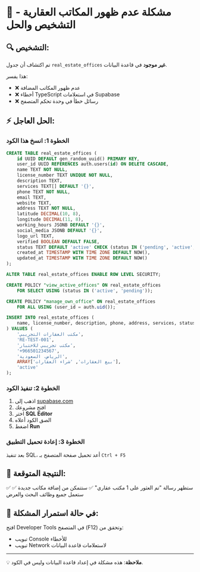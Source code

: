 # 🔧 مشكلة عدم ظهور المكاتب العقارية - التشخيص والحل

## 🔍 التشخيص:
تم اكتشاف أن جدول `real_estate_offices` **غير موجود** في قاعدة البيانات.

هذا يفسر:
- ❌ عدم ظهور المكاتب المضافة
- ❌ أخطاء TypeScript في استعلامات Supabase
- ❌ رسائل خطأ في وحدة تحكم المتصفح

## ⚡ الحل العاجل:

### الخطوة 1: انسخ هذا الكود
```sql
CREATE TABLE real_estate_offices (
    id UUID DEFAULT gen_random_uuid() PRIMARY KEY,
    user_id UUID REFERENCES auth.users(id) ON DELETE CASCADE,
    name TEXT NOT NULL,
    license_number TEXT UNIQUE NOT NULL,
    description TEXT,
    services TEXT[] DEFAULT '{}',
    phone TEXT NOT NULL,
    email TEXT,
    website TEXT,
    address TEXT NOT NULL,
    latitude DECIMAL(10, 8),
    longitude DECIMAL(11, 8),
    working_hours JSONB DEFAULT '{}',
    social_media JSONB DEFAULT '{}',
    logo_url TEXT,
    verified BOOLEAN DEFAULT FALSE,
    status TEXT DEFAULT 'active' CHECK (status IN ('pending', 'active', 'suspended', 'inactive')),
    created_at TIMESTAMP WITH TIME ZONE DEFAULT NOW(),
    updated_at TIMESTAMP WITH TIME ZONE DEFAULT NOW()
);

ALTER TABLE real_estate_offices ENABLE ROW LEVEL SECURITY;

CREATE POLICY "view_active_offices" ON real_estate_offices
    FOR SELECT USING (status IN ('active', 'pending'));

CREATE POLICY "manage_own_office" ON real_estate_offices
    FOR ALL USING (user_id = auth.uid());

INSERT INTO real_estate_offices (
    name, license_number, description, phone, address, services, status
) VALUES (
    'مكتب العقارات التجريبي', 
    'RE-TEST-001', 
    'مكتب تجريبي للاختبار',
    '+966501234567',
    'الرياض، السعودية',
    ARRAY['بيع العقارات', 'شراء العقارات'],
    'active'
);
```

### الخطوة 2: تنفيذ الكود
1. اذهب إلى [supabase.com](https://supabase.com)
2. افتح مشروعك
3. اختر **SQL Editor**
4. الصق الكود أعلاه
5. اضغط **Run**

### الخطوة 3: إعادة تحميل التطبيق
بعد تنفيذ SQL، أعد تحميل صفحة المتصفح بـ `Ctrl + F5`

## 📱 النتيجة المتوقعة:
✅ ستظهر رسالة "تم العثور على 1 مكتب عقاري"
✅ ستتمكن من إضافة مكاتب جديدة 
✅ ستعمل جميع وظائف البحث والعرض

## 🐛 في حالة استمرار المشكلة:
افتح Developer Tools في المتصفح (F12) وتحقق من:
- تبويب Console للأخطاء
- تبويب Network لاستعلامات قاعدة البيانات

---
💡 **ملاحظة**: هذه مشكلة في إعداد قاعدة البيانات وليس في الكود.